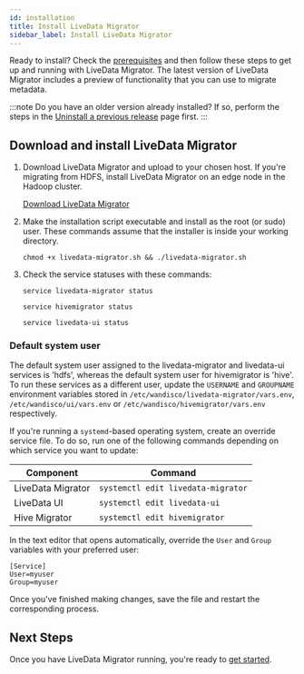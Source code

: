 ```yaml
---
id: installation
title: Install LiveData Migrator
sidebar_label: Install LiveData Migrator
---
```


Ready to install? Check the [prerequisites](./prereqs.md) and then follow these steps to get up and running with LiveData Migrator. The latest version of LiveData Migrator includes a preview of functionality that you can use to migrate metadata.

:::note
Do you have an older version already installed? If so, perform the steps in the [Uninstall a previous release](./uninstall.md) page first.
:::

## Download and install LiveData Migrator

1. Download LiveData Migrator and upload to your chosen host. If you're migrating from HDFS, install LiveData Migrator on an edge node in the Hadoop cluster.

   <div class="download">
   <a href="https://www2.wandisco.com/ldm-trial">Download LiveData Migrator</a>
   </div>

1. Make the installation script executable and install as the root (or sudo) user. These commands assume that the installer is inside your working directory.

   ```text
   chmod +x livedata-migrator.sh && ./livedata-migrator.sh
   ```

1. Check the service statuses with these commands:

   ```text
   service livedata-migrator status
   ```

   ```text
   service hivemigrator status
   ```

   ```text
   service livedata-ui status
   ```

### Default system user

The default system user assigned to the livedata-migrator and livedata-ui services is 'hdfs', whereas the default system user for hivemigrator is 'hive'. To run these services as a different user, update the `USERNAME` and `GROUPNAME` environment variables stored in `/etc/wandisco/livedata-migrator/vars.env`, `/etc/wandisco/ui/vars.env` or `/etc/wandisco/hivemigrator/vars.env` respectively.

If you're running a `systemd`-based operating system, create an override service file. To do so, run one of the following commands depending on which service you want to update:

| Component | Command |
| -------- | -------- |
| LiveData Migrator | `systemctl edit livedata-migrator` |
| LiveData UI | `systemctl edit livedata-ui` |
| Hive Migrator | `systemctl edit hivemigrator` |

In the text editor that opens automatically, override the `User` and `Group` variables with your preferred user:

```text="Example"
[Service]
User=myuser
Group=myuser
```

Once you've finished making changes, save the file and restart the corresponding process.

## Next Steps

Once you have LiveData Migrator running, you're ready to [get started](./get-started.md).
